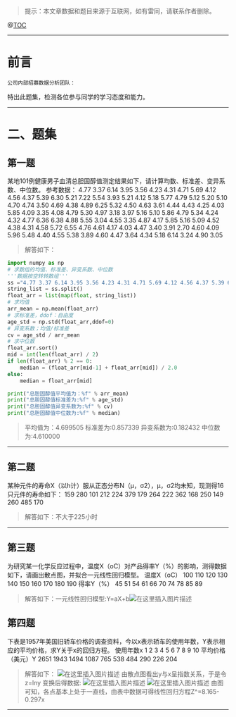 ﻿
> 提示：本文章数据和题目来源于互联网，如有雷同，请联系作者删除。

@[TOC](文章目录)

---

# 前言
`公司内部招募数据分析团队：`

特出此题集，检测各位参与同学的学习态度和能力。

---



# 二、题集
## 第一题
某地101例健康男子血清总胆固醇值测定结果如下，请计算均数、标准差、变异系数、中位数。
参考数据：
4.77 3.37 6.14 3.95 3.56 4.23 4.31 4.71 5.69 4.12 4.56 4.37 5.39 6.30 5.21 7.22 5.54 3.93 5.21 4.12 5.18 5.77 4.79 5.12 5.20 5.10 4.70 4.74 3.50 4.69 4.38 4.89 6.25 5.32 4.50 4.63 3.61 4.44 4.43 4.25 4.03 5.85 4.09 3.35 4.08 4.79 5.30 4.97 3.18 3.97 5.16 5.10 5.86 4.79 5.34 4.24 4.32 4.77 6.36 6.38 4.88 5.55 3.04 4.55 3.35 4.87 4.17 5.85 5.16 5.09 4.52 4.38 4.31 4.58 5.72 6.55 4.76 4.61 4.17 4.03 4.47 3.40 3.91 2.70 4.60 4.09 5.96 5.48 4.40 4.55 5.38 3.89 4.60 4.47 3.64 4.34 5.18 6.14 3.24 4.90 3.05

> 解答如下：
```python
import numpy as np
# 求数组的均值、标准差、异变系数、中位数
'''数据按空转转数组'''
ss ="4.77 3.37 6.14 3.95 3.56 4.23 4.31 4.71 5.69 4.12 4.56 4.37 5.39 6.30 5.21 7.22 5.54 3.93 5.21 4.12 5.18 5.77 4.79 5.12 5.20 5.10 4.70 4.74 3.50 4.69 4.38 4.89 6.25 5.32 4.50 4.63 3.61 4.44 4.43 4.25 4.03 5.85 4.09 3.35 4.08 4.79 5.30 4.97 3.18 3.97 5.16 5.10 5.86 4.79 5.34 4.24 4.32 4.77 6.36 6.38 4.88 5.55 3.04 4.55 3.35 4.87 4.17 5.85 5.16 5.09 4.52 4.38 4.31 4.58 5.72 6.55 4.76 4.61 4.17 4.03 4.47 3.40 3.91 2.70 4.60 4.09 5.96 5.48 4.40 4.55 5.38 3.89 4.60 4.47 3.64 4.34 5.18 6.14 3.24 4.90 3.05"
string_list = ss.split()
float_arr = list(map(float, string_list))
# 求均值
arr_mean = np.mean(float_arr)
# 求标准差，ddof：自由度
age_std = np.std(float_arr,ddof=0)
# 异变系数；均值/标准差
cv = age_std / arr_mean
# 求中位数
float_arr.sort()
mid = int(len(float_arr) / 2)
if len(float_arr) % 2 == 0:
    median = (float_arr[mid-1] + float_arr[mid]) / 2.0
else:
    median = float_arr[mid]

print("总胆固醇值平均值为：%f" % arr_mean)
print("总胆固醇值标准差为:%f" % age_std)
print("总胆固醇值异变系数为:%f" % cv)
print("总胆固醇值中位数为:%f" % median)
```
> 平均值为：4.699505
> 标准差为:0.857339
异变系数为:0.182432
中位数为:4.610000
---
## 第二题
某种元件的寿命X（以h计）服从正态分布N（µ，σ2），µ，σ2均未知，现测得16只元件的寿命如下：
159   280   101   212   224   379   179   264
222   362   168   250   149   260   485   170
> 解答如下：不大于225小时
---
## 第三题
为研究某一化学反应过程中，温度X（oC）对产品得率Y（%）的影响，测得数据如下，请画出散点图，并拟合一元线性回归模型。
温度X（oC）  100   110   120   130   140   150   160   170   180   190 
得率Y（%）   45    51     54     61     66     70     74    78     85     89

> 解答如下：一元线性回归模型:Y=aX+b![在这里插入图片描述](https://img-blog.csdnimg.cn/81ba0f46e6f64909a828385db271ee05.gif)
## 第四题
下表是1957年美国旧轿车价格的调查资料，今以x表示轿车的使用年数，Y表示相应的平均价格，求Y关于x的回归方程。
使用年数x                 1        2      3        4      5      6      7     8     9     10
平均价格（美元）Y   2651  1943  1494  1087  765  538  484  290  226  204

> 解答如下：
![在这里插入图片描述](https://img-blog.csdnimg.cn/51c3dd703ba9404d8ad598c5687315b9.png)
由散点图看出y与x呈指数关系，于是令z=lny
变换后得数据:
![在这里插入图片描述](https://img-blog.csdnimg.cn/ec25b17b6a4f4edaa67e516ed63e3d94.png)
![在这里插入图片描述](https://img-blog.csdnimg.cn/9066ef5092904c17945a30f30ff0bd44.png)
由图可知，各点基本上处于一直线，由表中数据可得线性回归方程Z^=8.165-0.297x








---

